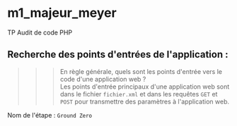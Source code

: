 # m1_majeur_meyer
TP Audit de code PHP

## Recherche des points d'entrées de l'application :
>>> En règle générale, quels sont les points d'entrée vers le code d'une application web ?  
Les points d'entrée principaux d'une application web sont dans le fichier `fichier.xml` et dans les requêtes `GET` et `POST` pour transmettre des paramètres à l'application web.

Nom de l'étape : `Ground Zero`